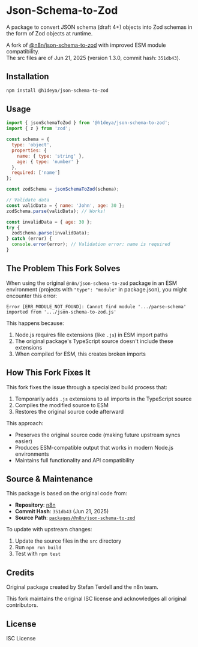 # Json-Schema-to-Zod

A package to convert JSON schema (draft 4+) objects into Zod schemas in the form of Zod objects at runtime.

A fork of [@n8n/json-schema-to-zod](https://github.com/n8n-io/n8n/tree/master/packages/%40n8n/json-schema-to-zod)
with improved ESM module compatibility.  
The src files are of Jun 21, 2025 (version 1.3.0, commit hash: `351db43`).

## Installation

```bash
npm install @h1deya/json-schema-to-zod
```

## Usage

```javascript
import { jsonSchemaToZod } from '@h1deya/json-schema-to-zod';
import { z } from 'zod';

const schema = {
  type: 'object',
  properties: {
    name: { type: 'string' },
    age: { type: 'number' }
  },
  required: ['name']
};

const zodSchema = jsonSchemaToZod(schema);

// Validate data
const validData = { name: 'John', age: 30 };
zodSchema.parse(validData); // Works!

const invalidData = { age: 30 };
try {
  zodSchema.parse(invalidData);
} catch (error) {
  console.error(error); // Validation error: name is required
}
```

## The Problem This Fork Solves

When using the original `@n8n/json-schema-to-zod` package in an ESM environment (projects with `"type": "module"` in package.json), you might encounter this error:

```
Error [ERR_MODULE_NOT_FOUND]: Cannot find module '.../parse-schema' imported from '.../json-schema-to-zod.js'
```

This happens because:
1. Node.js requires file extensions (like `.js`) in ESM import paths
2. The original package's TypeScript source doesn't include these extensions
3. When compiled for ESM, this creates broken imports

## How This Fork Fixes It

This fork fixes the issue through a specialized build process that:
1. Temporarily adds `.js` extensions to all imports in the TypeScript source
2. Compiles the modified source to ESM
3. Restores the original source code afterward

This approach:
- Preserves the original source code (making future upstream syncs easier)
- Produces ESM-compatible output that works in modern Node.js environments
- Maintains full functionality and API compatibility

## Source & Maintenance

This package is based on the original code from:
- **Repository**: [n8n](https://github.com/n8n-io/n8n)
- **Commit Hash**: `351db43` (Jun 21, 2025)
- **Source Path**: [`packages/@n8n/json-schema-to-zod`](https://github.com/n8n-io/n8n/tree/master/packages/%40n8n/json-schema-to-zod)

To update with upstream changes:
1. Update the source files in the `src` directory
2. Run `npm run build`
3. Test with `npm test`

## Credits

Original package created by Stefan Terdell and the n8n team.

This fork maintains the original ISC license and acknowledges all original contributors.

## License

ISC License
